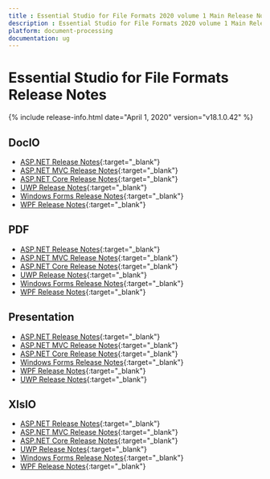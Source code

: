 ```yaml
---
title : Essential Studio for File Formats 2020 volume 1 Main Release Notes  
description : Essential Studio for File Formats 2020 volume 1 Main Release Notes  
platform: document-processing
documentation: ug
---
```


# Essential Studio for File Formats  Release Notes  

{% include release-info.html date="April 1, 2020" version="v18.1.0.42" %} 

## DocIO

* [ASP.NET Release Notes](/aspnet/release-notes/v18.1.0.42#docio){:target="_blank"}
* [ASP.NET MVC Release Notes](/aspnetmvc/release-notes/v18.1.0.42#docio){:target="_blank"}
* [ASP.NET Core Release Notes](/aspnet-core/release-notes/v18.1.0.42#docio){:target="_blank"}
* [UWP Release Notes](/uwp/release-notes/v18.1.0.42#docio){:target="_blank"}
* [Windows Forms Release Notes](/windowsforms/release-notes/v18.1.0.42#docio){:target="_blank"}
* [WPF Release Notes](/wpf/release-notes/v18.1.0.42#docio){:target="_blank"}


## PDF

* [ASP.NET Release Notes](/aspnet/release-notes/v18.1.0.42#pdf){:target="_blank"}
* [ASP.NET MVC Release Notes](/aspnetmvc/release-notes/v18.1.0.42#pdf){:target="_blank"}
* [ASP.NET Core Release Notes](/aspnet-core/release-notes/v18.1.0.42#pdf){:target="_blank"}
* [UWP Release Notes](/uwp/release-notes/v18.1.0.42#pdf){:target="_blank"}
* [Windows Forms Release Notes](/windowsforms/release-notes/v18.1.0.42#pdf){:target="_blank"}
* [WPF Release Notes](/wpf/release-notes/v18.1.0.42#pdf){:target="_blank"}


## Presentation

* [ASP.NET Release Notes](/aspnet/release-notes/v18.1.0.42#presentation){:target="_blank"}
* [ASP.NET MVC Release Notes](/aspnetmvc/release-notes/v18.1.0.42#presentation){:target="_blank"}
* [ASP.NET Core Release Notes](/aspnet-core/release-notes/v18.1.0.42#presentation){:target="_blank"}
* [Windows Forms Release Notes](/windowsforms/release-notes/v18.1.0.42#presentation){:target="_blank"}
* [WPF Release Notes](/wpf/release-notes/v18.1.0.42#presentation){:target="_blank"}
* [UWP Release Notes](/uwp/release-notes/v18.1.0.42#presentation){:target="_blank"}


## XlsIO

* [ASP.NET Release Notes](/aspnet/release-notes/v18.1.0.42#xlsio){:target="_blank"}
* [ASP.NET MVC Release Notes](/aspnetmvc/release-notes/v18.1.0.42#xlsio){:target="_blank"}
* [ASP.NET Core Release Notes](/aspnet-core/release-notes/v18.1.0.42#xlsio){:target="_blank"}
* [UWP Release Notes](/uwp/release-notes/v18.1.0.42#xlsio){:target="_blank"}
* [Windows Forms Release Notes](/windowsforms/release-notes/v18.1.0.42#xlsio){:target="_blank"}
* [WPF Release Notes](/wpf/release-notes/v18.1.0.42#xlsio){:target="_blank"}